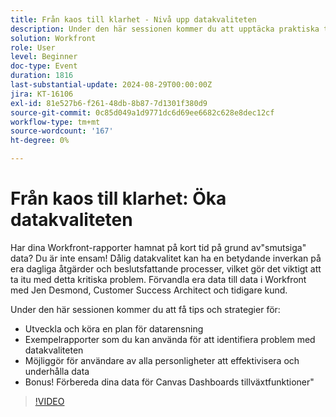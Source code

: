 ```yaml
---
title: Från kaos till klarhet - Nivå upp datakvaliteten
description: Under den här sessionen kommer du att upptäcka praktiska tips och strategier för att utveckla och genomföra en plan för datarensning Exempelrapporter som du kan använda för att identifiera problem med datakvalitet Ge användare av alla personligheter möjlighet att städa upp och underhålla Bonus för data! Förbereda dina data för Canvas Dashboards tillväxtfunktioner
solution: Workfront
role: User
level: Beginner
doc-type: Event
duration: 1816
last-substantial-update: 2024-08-29T00:00:00Z
jira: KT-16106
exl-id: 81e527b6-f261-48db-8b87-7d1301f380d9
source-git-commit: 0c85d049a1d9771dc6d69ee6682c628e8dec12cf
workflow-type: tm+mt
source-wordcount: '167'
ht-degree: 0%

---
```


# Från kaos till klarhet: Öka datakvaliteten

Har dina Workfront-rapporter hamnat på kort tid på grund av&quot;smutsiga&quot; data? Du är inte ensam! Dålig datakvalitet kan ha en betydande inverkan på era dagliga åtgärder och beslutsfattande processer, vilket gör det viktigt att ta itu med detta kritiska problem. Förvandla era data till data i Workfront med Jen Desmond, Customer Success Architect och tidigare kund.

Under den här sessionen kommer du att få tips och strategier för:

* Utveckla och köra en plan för datarensning
* Exempelrapporter som du kan använda för att identifiera problem med datakvaliteten
* Möjliggör för användare av alla personligheter att effektivisera och underhålla data
* Bonus! Förbereda dina data för Canvas Dashboards tillväxtfunktioner&quot;

>[!VIDEO](https://video.tv.adobe.com/v/3433221/?learn=on)
